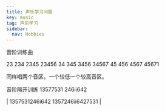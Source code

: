 ```yaml
---
title: 声乐学习问题
key: music
tag: 声乐学习
sidebar:
  nav: Hobbies
---
```


音阶训练曲

<!--more-->

23
234
2345
23456
34
345
3456
34567
45
456
4567
45671

同样唱两个音区，一个较低一个较高音区。

音阶隔开训练
13577531 246ii642

| 1357531246i642 1357246ii6427531 |